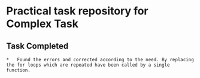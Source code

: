 # Practical task repository for Complex Task

## Task Completed

```
*	Found the errors and corrected according to the need. By replacing the for loops which are repeated have been called by a single function.
```
